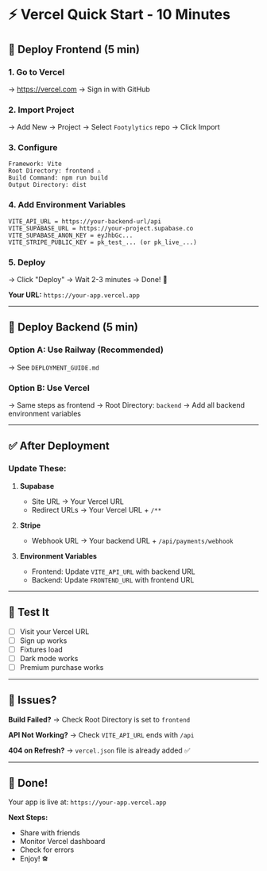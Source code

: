 # ⚡ Vercel Quick Start - 10 Minutes

## 🎯 Deploy Frontend (5 min)

### 1. Go to Vercel
→ https://vercel.com
→ Sign in with GitHub

### 2. Import Project
→ Add New → Project
→ Select `Footylytics` repo
→ Click Import

### 3. Configure
```
Framework: Vite
Root Directory: frontend ⚠️
Build Command: npm run build
Output Directory: dist
```

### 4. Add Environment Variables
```
VITE_API_URL = https://your-backend-url/api
VITE_SUPABASE_URL = https://your-project.supabase.co
VITE_SUPABASE_ANON_KEY = eyJhbGc...
VITE_STRIPE_PUBLIC_KEY = pk_test_... (or pk_live_...)
```

### 5. Deploy
→ Click "Deploy"
→ Wait 2-3 minutes
→ Done! 🎉

**Your URL:** `https://your-app.vercel.app`

---

## 🔧 Deploy Backend (5 min)

### Option A: Use Railway (Recommended)
→ See `DEPLOYMENT_GUIDE.md`

### Option B: Use Vercel
→ Same steps as frontend
→ Root Directory: `backend`
→ Add all backend environment variables

---

## ✅ After Deployment

### Update These:

1. **Supabase**
   - Site URL → Your Vercel URL
   - Redirect URLs → Your Vercel URL + `/**`

2. **Stripe**
   - Webhook URL → Your backend URL + `/api/payments/webhook`

3. **Environment Variables**
   - Frontend: Update `VITE_API_URL` with backend URL
   - Backend: Update `FRONTEND_URL` with frontend URL

---

## 🧪 Test It

- [ ] Visit your Vercel URL
- [ ] Sign up works
- [ ] Fixtures load
- [ ] Dark mode works
- [ ] Premium purchase works

---

## 🐛 Issues?

**Build Failed?**
→ Check Root Directory is set to `frontend`

**API Not Working?**
→ Check `VITE_API_URL` ends with `/api`

**404 on Refresh?**
→ `vercel.json` file is already added ✅

---

## 🎉 Done!

Your app is live at: `https://your-app.vercel.app`

**Next Steps:**
- Share with friends
- Monitor Vercel dashboard
- Check for errors
- Enjoy! ⚽
